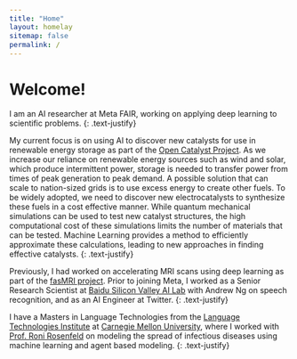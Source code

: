 ```yaml
---
title: "Home"
layout: homelay
sitemap: false
permalink: /
---
```


<style>
code {padding: 6px 8px; font-size: 90%;}
</style>

# Welcome!

I am an AI researcher at Meta FAIR, working on applying deep learning to scientific problems.
{: .text-justify}

My current focus is on using AI to discover new catalysts for use in renewable energy storage as part of the <a href="https://opencatalystproject.org/" target="_blank">Open Catalyst Project</a>. 
As we increase our reliance on renewable energy sources such as wind and solar, which produce intermittent power, storage is needed to transfer power from times of peak generation to peak demand.
A possible solution that can scale to nation-sized grids is to use excess energy to create other fuels. To be widely adopted, we need to discover new electrocatalysts to synthesize these fuels in a cost effective manner. While quantum mechanical simulations can be used to test new catalyst structures, the high computational cost of these simulations limits the number of materials that can be tested. Machine Learning provides a method to efficiently approximate these calculations, leading to new approaches in finding effective catalysts.
{: .text-justify}

Previously, I had worked on accelerating MRI scans using deep learning as part of the <a href="https://fastmri.org/" target="_blank">fasMRI project</a>.
Prior to joining Meta, I worked as a Senior Research Scientist at <a href="http://research.baidu.com/" target="_blank">Baidu Silicon Valley AI Lab</a> with Andrew Ng on speech recognition, and as an AI Engineer at Twitter.
{: .text-justify}

I have a Masters in Language Technologies from the <a href="https://www.lti.cs.cmu.edu/" target="_blank">Language Technologies Institute</a> at <a href="https://www.cmu.edu/" target="_blank">Carnegie Mellon University</a>, where I worked with <a href="http://www.cs.cmu.edu/~roni/" target="_blank">Prof. Roni Rosenfeld</a> on modeling the spread of infectious diseases using machine learning and agent based modeling.
{: .text-justify}
